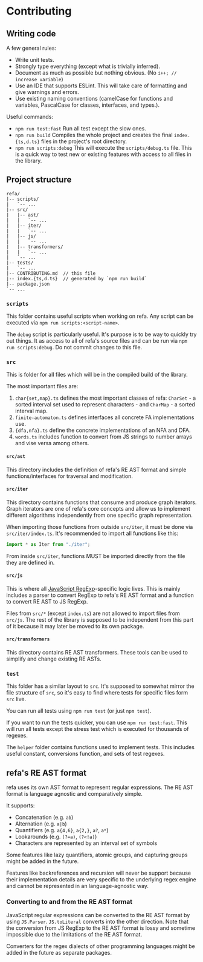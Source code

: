 # Contributing


## Writing code

A few general rules:

- Write unit tests.
- Strongly type everything (except what is trivially inferred).
- Document as much as possible but nothing obvious. (No `i++; // increase variable`)
- Use an IDE that supports ESLint. This will take care of formatting and give warnings and errors.
- Use existing naming conventions (camelCase for functions and variables, PascalCase for classes, interfaces, and types.).

Useful commands:

- `npm run test:fast`
    Run all test except the slow ones.
- `npm run build`
    Compiles the whole project and creates the final `index.{ts,d.ts}` files in the project's root directory.
- `npm run scripts:debug`
    This will execute the `scripts/debug.ts` file. This is a quick way to test new or existing features with access to all files in the library.


## Project structure

```
refa/
|-- scripts/
|   `-- ...
|-- src/
|   |-- ast/
|   |   `-- ...
|   |-- iter/
|   |   `-- ...
|   |-- js/
|   |   `-- ...
|   |-- transformers/
|   |   `-- ...
|   `-- ...
|-- tests/
|   `-- ...
|-- CONTRIBUTING.md  // this file
|-- index.{ts,d.ts}  // generated by `npm run build`
|-- package.json
`-- ...
```

### `scripts`

This folder contains useful scripts when working on refa. Any script can be executed via `npm run scripts:<script-name>`.

The `debug` script is particularly useful. It's purpose is to be way to quickly try out things. It as access to all of refa's source files and can be run via `npm run scripts:debug`. Do not commit changes to this file.

### `src`

This is folder for all files which will be in the compiled build of the library.

The most important files are:

1. `char{set,map}.ts` defines the most important classes of refa: `CharSet` - a sorted interval set used to represent characters - and `CharMap` - a sorted interval map.
1. `finite-automaton.ts` defines interfaces all concrete FA implementations use.
1. `{dfa,nfa}.ts` define the concrete implementations of an NFA and DFA.
1. `words.ts` includes function to convert from JS strings to number arrays and vise versa among others.

#### `src/ast`

This directory includes the definition of refa's RE AST format and simple functions/interfaces for traversal and modification.

#### `src/iter`

This directory contains functions that consume and produce graph iterators. Graph iterators are one of refa's core concepts and allow us to implement different algorithms independently from one specific graph representation.

When importing those functions from outside `src/iter`, it must be done via `src/iter/index.ts`. It's recommended to import all functions like this:

```js
import * as Iter from "./iter";
```

From inside `src/iter`, functions MUST be imported directly from the file they are defined in.

#### `src/js`

This is where all [JavaScript RegExp](https://developer.mozilla.org/en-US/docs/Web/JavaScript/Reference/Global_Objects/RegExp)-specific logic lives. This is mainly includes a parser to convert RegExp to refa's RE AST format and a function to convert RE AST to JS RegExp.

Files from `src/*` (except `index.ts`) are not allowed to import files from `src/js`. The rest of the library is supposed to be independent from this part of it because it may later be moved to its own package.

#### `src/transformers`

This directory contains RE AST transformers. These tools can be used to simplify and change existing RE ASTs.

### `test`

This folder has a similar layout to `src`. It's supposed to somewhat mirror the file structure of `src`, so it's easy to find where tests for specific files form `src` live.

You can run all tests using `npm run test` (or just `npm test`).

If you want to run the tests quicker, you can use `npm run test:fast`. This will run all tests except the stress test which is executed for thousands of regexes.

The `helper` folder contains functions used to implement tests. This includes useful constant, conversions function, and sets of test regexes.


## refa's RE AST format

refa uses its own AST format to represent regular expressions. The RE AST format is language agnostic and comparatively simple.

It supports:

- Concatenation (e.g. `ab`)
- Alternation (e.g. `a|b`)
- Quantifiers (e.g. `a{4,6}`, `a{2,}`, `a?`, `a*`)
- Lookarounds (e.g. `(?=a)`, `(?<!a)`)
- Characters are represented by an interval set of symbols

Some features like lazy quantifiers, atomic groups, and capturing groups might be added in the future.

Features like backreferences and recursion will never be support because their implementation details are very specific to the underlying regex engine and cannot be represented in an language-agnostic way.

### Converting to and from the RE AST format

JavaScript regular expressions can be converted to the RE AST format by using `JS.Parser`. `JS.toLiteral` converts into the other direction.
Note that the conversion from JS RegExp to the RE AST format is lossy and sometime impossible due to the limitations of the RE AST format.

Converters for the regex dialects of other programming languages might be added in the future as separate packages.
